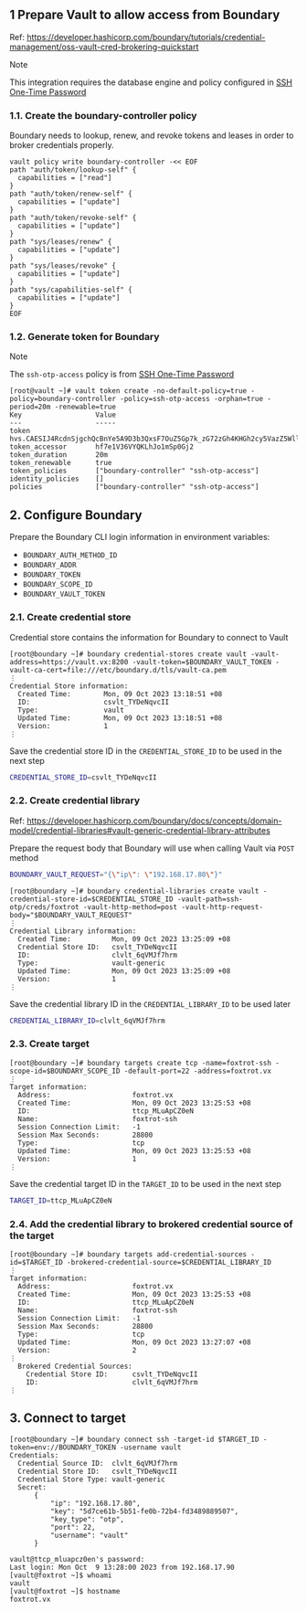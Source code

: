 ## 1 Prepare Vault to allow access from Boundary

Ref: https://developer.hashicorp.com/boundary/tutorials/credential-management/oss-vault-cred-brokering-quickstart

> [!Note]
>
> This integration requires the database engine and policy configured in [SSH One-Time Password](../vault/ssh-otp.md)

### 1.1. Create the boundary-controller policy

Boundary needs to lookup, renew, and revoke tokens and leases in order to broker credentials properly.

```console
vault policy write boundary-controller -<< EOF
path "auth/token/lookup-self" {
  capabilities = ["read"]
}
path "auth/token/renew-self" {
  capabilities = ["update"]
}
path "auth/token/revoke-self" {
  capabilities = ["update"]
}
path "sys/leases/renew" {
  capabilities = ["update"]
}
path "sys/leases/revoke" {
  capabilities = ["update"]
}
path "sys/capabilities-self" {
  capabilities = ["update"]
}
EOF
```

### 1.2. Generate token for Boundary

> [!Note]
>
> The `ssh-otp-access` policy is from [SSH One-Time Password](vault/ssh-otp.md)

```console
[root@vault ~]# vault token create -no-default-policy=true -policy=boundary-controller -policy=ssh-otp-access -orphan=true -period=20m -renewable=true
Key                  Value
---                  -----
token                hvs.CAESIJ4RcdnSjgchQcBnYe5A9D3b3QxsF7OuZ5Gp7k_zG72zGh4KHGh2cy5VazZ5WllPS3UxM0tiMGhZR1BramNDNnc
token_accessor       hf7e1V36VYQKLhJo1mSp0Gj2
token_duration       20m
token_renewable      true
token_policies       ["boundary-controller" "ssh-otp-access"]
identity_policies    []
policies             ["boundary-controller" "ssh-otp-access"]
```

## 2. Configure Boundary

Prepare the Boundary CLI login information in environment variables:
- `BOUNDARY_AUTH_METHOD_ID`
- `BOUNDARY_ADDR`
- `BOUNDARY_TOKEN`
- `BOUNDARY_SCOPE_ID`
- `BOUNDARY_VAULT_TOKEN`

### 2.1. Create credential store

Credential store contains the information for Boundary to connect to Vault

```console
[root@boundary ~]# boundary credential-stores create vault -vault-address=https://vault.vx:8200 -vault-token=$BOUNDARY_VAULT_TOKEN -vault-ca-cert=file:///etc/boundary.d/tls/vault-ca.pem
⋮
Credential Store information:
  Created Time:        Mon, 09 Oct 2023 13:18:51 +08
  ID:                  csvlt_TYDeNqvcII
  Type:                vault
  Updated Time:        Mon, 09 Oct 2023 13:18:51 +08
  Version:             1
⋮
```

Save the credential store ID in the `CREDENTIAL_STORE_ID` to be used in the next step

```sh
CREDENTIAL_STORE_ID=csvlt_TYDeNqvcII
```

### 2.2. Create credential library

Ref: https://developer.hashicorp.com/boundary/docs/concepts/domain-model/credential-libraries#vault-generic-credential-library-attributes

Prepare the request body that Boundary will use when calling Vault via `POST` method

```sh
BOUNDARY_VAULT_REQUEST="{\"ip\": \"192.168.17.80\"}"
```

```console
[root@boundary ~]# boundary credential-libraries create vault -credential-store-id=$CREDENTIAL_STORE_ID -vault-path=ssh-otp/creds/foxtrot -vault-http-method=post -vault-http-request-body="$BOUNDARY_VAULT_REQUEST"
⋮
Credential Library information:
  Created Time:          Mon, 09 Oct 2023 13:25:09 +08
  Credential Store ID:   csvlt_TYDeNqvcII
  ID:                    clvlt_6qVMJf7hrm
  Type:                  vault-generic
  Updated Time:          Mon, 09 Oct 2023 13:25:09 +08
  Version:               1
⋮
```

Save the credential library ID in the `CREDENTIAL_LIBRARY_ID` to be used later

```sh
CREDENTIAL_LIBRARY_ID=clvlt_6qVMJf7hrm
```

### 2.3. Create target

```console
[root@boundary ~]# boundary targets create tcp -name=foxtrot-ssh -scope-id=$BOUNDARY_SCOPE_ID -default-port=22 -address=foxtrot.vx
⋮
Target information:
  Address:                    foxtrot.vx
  Created Time:               Mon, 09 Oct 2023 13:25:53 +08
  ID:                         ttcp_MLuApCZ0eN
  Name:                       foxtrot-ssh
  Session Connection Limit:   -1
  Session Max Seconds:        28800
  Type:                       tcp
  Updated Time:               Mon, 09 Oct 2023 13:25:53 +08
  Version:                    1
⋮
```

Save the credential target ID in the `TARGET_ID` to be used in the next step

```sh
TARGET_ID=ttcp_MLuApCZ0eN
```

### 2.4. Add the credential library to brokered credential source of the target

```console
[root@boundary ~]# boundary targets add-credential-sources -id=$TARGET_ID -brokered-credential-source=$CREDENTIAL_LIBRARY_ID
⋮
Target information:
  Address:                    foxtrot.vx
  Created Time:               Mon, 09 Oct 2023 13:25:53 +08
  ID:                         ttcp_MLuApCZ0eN
  Name:                       foxtrot-ssh
  Session Connection Limit:   -1
  Session Max Seconds:        28800
  Type:                       tcp
  Updated Time:               Mon, 09 Oct 2023 13:27:07 +08
  Version:                    2
⋮
  Brokered Credential Sources:
    Credential Store ID:      csvlt_TYDeNqvcII
    ID:                       clvlt_6qVMJf7hrm
⋮
```

## 3. Connect to target

```console
[root@boundary ~]# boundary connect ssh -target-id $TARGET_ID -token=env://BOUNDARY_TOKEN -username vault
Credentials:
  Credential Source ID:  clvlt_6qVMJf7hrm
  Credential Store ID:   csvlt_TYDeNqvcII
  Credential Store Type: vault-generic
  Secret:
      {
          "ip": "192.168.17.80",
          "key": "5d7ce61b-5b51-fe0b-72b4-fd3489889507",
          "key_type": "otp",
          "port": 22,
          "username": "vault"
      }

vault@ttcp_mluapcz0en's password:
Last login: Mon Oct  9 13:28:00 2023 from 192.168.17.90
[vault@foxtrot ~]$ whoami
vault
[vault@foxtrot ~]$ hostname
foxtrot.vx
```
